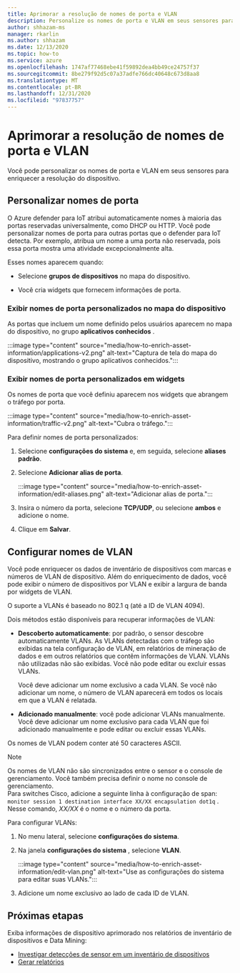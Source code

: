 ```yaml
---
title: Aprimorar a resolução de nomes de porta e VLAN
description: Personalize os nomes de porta e VLAN em seus sensores para enriquecer a resolução do dispositivo.
author: shhazam-ms
manager: rkarlin
ms.author: shhazam
ms.date: 12/13/2020
ms.topic: how-to
ms.service: azure
ms.openlocfilehash: 1747af77468ebe41f59892dea4bb49ce24757f37
ms.sourcegitcommit: 8be279f92d5c07a37adfe766dc40648c673d8aa8
ms.translationtype: MT
ms.contentlocale: pt-BR
ms.lasthandoff: 12/31/2020
ms.locfileid: "97837757"
---
```

# <a name="enhance-port-and-vlan-name-resolution"></a>Aprimorar a resolução de nomes de porta e VLAN

Você pode personalizar os nomes de porta e VLAN em seus sensores para enriquecer a resolução do dispositivo.

## <a name="customize-port-names"></a>Personalizar nomes de porta

O Azure defender para IoT atribui automaticamente nomes à maioria das portas reservadas universalmente, como DHCP ou HTTP. Você pode personalizar nomes de porta para outras portas que o defender para IoT detecta. Por exemplo, atribua um nome a uma porta não reservada, pois essa porta mostra uma atividade excepcionalmente alta.

Esses nomes aparecem quando:

  - Selecione **grupos de dispositivos** no mapa do dispositivo.

  - Você cria widgets que fornecem informações de porta.

### <a name="view-custom-port-names-in-the-device-map"></a>Exibir nomes de porta personalizados no mapa do dispositivo

As portas que incluem um nome definido pelos usuários aparecem no mapa do dispositivo, no grupo **aplicativos conhecidos** .

:::image type="content" source="media/how-to-enrich-asset-information/applications-v2.png" alt-text="Captura de tela do mapa do dispositivo, mostrando o grupo aplicativos conhecidos.":::

### <a name="view-custom-port-names-in-widgets"></a>Exibir nomes de porta personalizados em widgets

Os nomes de porta que você definiu aparecem nos widgets que abrangem o tráfego por porta.

:::image type="content" source="media/how-to-enrich-asset-information/traffic-v2.png" alt-text="Cubra o tráfego.":::

Para definir nomes de porta personalizados:

1. Selecione **configurações do sistema** e, em seguida, selecione **aliases padrão**.

2. Selecione **Adicionar alias de porta**.

    :::image type="content" source="media/how-to-enrich-asset-information/edit-aliases.png" alt-text="Adicionar alias de porta.":::

3. Insira o número da porta, selecione **TCP/UDP**, ou selecione **ambos** e adicione o nome.

4. Clique em **Salvar**.

## <a name="configure-vlan-names"></a>Configurar nomes de VLAN

Você pode enriquecer os dados de inventário de dispositivos com marcas e números de VLAN de dispositivo. Além do enriquecimento de dados, você pode exibir o número de dispositivos por VLAN e exibir a largura de banda por widgets de VLAN.

O suporte a VLANs é baseado no 802.1 q (até a ID de VLAN 4094).

Dois métodos estão disponíveis para recuperar informações de VLAN:

- **Descoberto automaticamente**: por padrão, o sensor descobre automaticamente VLANs. As VLANs detectadas com o tráfego são exibidas na tela configuração de VLAN, em relatórios de mineração de dados e em outros relatórios que contêm informações de VLAN. VLANs não utilizadas não são exibidas. Você não pode editar ou excluir essas VLANs. 

  Você deve adicionar um nome exclusivo a cada VLAN. Se você não adicionar um nome, o número de VLAN aparecerá em todos os locais em que a VLAN é relatada.

- **Adicionado manualmente**: você pode adicionar VLANs manualmente. Você deve adicionar um nome exclusivo para cada VLAN que foi adicionado manualmente e pode editar ou excluir essas VLANs.

Os nomes de VLAN podem conter até 50 caracteres ASCII.

> [!NOTE]
> Os nomes de VLAN não são sincronizados entre o sensor e o console de gerenciamento. Você também precisa definir o nome no console de gerenciamento.  
Para switches Cisco, adicione a seguinte linha à configuração de span: `monitor session 1 destination interface XX/XX encapsulation dot1q` . Nesse comando, *XX/XX* é o nome e o número da porta.

Para configurar VLANs:

1. No menu lateral, selecione **configurações do sistema**.

2. Na janela **configurações do sistema** , selecione **VLAN**.

    :::image type="content" source="media/how-to-enrich-asset-information/edit-vlan.png" alt-text="Use as configurações do sistema para editar suas VLANs.":::

3. Adicione um nome exclusivo ao lado de cada ID de VLAN.

## <a name="next-steps"></a>Próximas etapas

Exiba informações de dispositivo aprimorado nos relatórios de inventário de dispositivos e Data Mining:

- [Investigar detecções de sensor em um inventário de dispositivos](how-to-investigate-sensor-detections-in-a-device-inventory.md)
- [Gerar relatórios](how-to-generate-reports.md)
